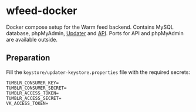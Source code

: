 # wfeed-docker
Docker compose setup for the Warm feed backend. 
Contains MySQL database, phpMyAdmin, [Updater](https://github.com/Radiokot/wfeed-updater) and [API](https://github.com/Radiokot/wfeed-api).
Ports for API and phpMyAdmin are available outside.

## Preparation
Fill the `keystore/updater-keystore.properties` file with the required secrets:
```
TUMBLR_CONSUMER_KEY=
TUMBLR_CONSUMER_SECRET=
TUMBLR_ACCESS_TOKEN=
TUMBLR_ACCESS_SECRET=
VK_ACCESS_TOKEN=
```
